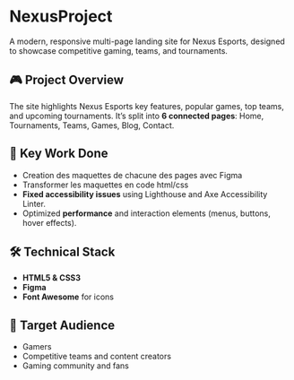 # NexusProject
A modern, responsive multi-page landing site for Nexus Esports, designed to showcase competitive gaming, teams, and tournaments.

## 🎮 Project Overview

The site highlights Nexus Esports key features, popular games, top teams, and upcoming tournaments. It’s split into **6 connected pages**: Home, Tournaments, Teams, Games, Blog, Contact.

## 🚀 Key Work Done


- Creation des maquettes de chacune des pages avec Figma
- Transformer les maquettes en code html/css
- **Fixed accessibility issues** using Lighthouse and Axe Accessibility Linter.
- Optimized **performance** and interaction elements (menus, buttons, hover effects).

## 🛠️ Technical Stack

- **HTML5 & CSS3** 
- **Figma**
- **Font Awesome** for icons

## 🎯 Target Audience

- Gamers
- Competitive teams and content creators  
- Gaming community and fans  


